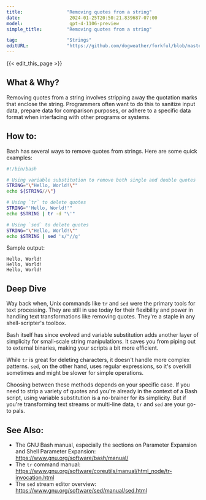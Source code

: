 ```yaml
---
title:                "Removing quotes from a string"
date:                  2024-01-25T20:50:21.839687-07:00
model:                 gpt-4-1106-preview
simple_title:         "Removing quotes from a string"

tag:                  "Strings"
editURL:              "https://github.com/dogweather/forkful/blob/master/content/en/bash/removing-quotes-from-a-string.md"
---
```


{{< edit_this_page >}}

## What & Why?
Removing quotes from a string involves stripping away the quotation marks that enclose the string. Programmers often want to do this to sanitize input data, prepare data for comparison purposes, or adhere to a specific data format when interfacing with other programs or systems.

## How to:
Bash has several ways to remove quotes from strings. Here are some quick examples:

```Bash
#!/bin/bash

# Using variable substitution to remove both single and double quotes
STRING="\"Hello, World!\""
echo ${STRING//\"}

# Using `tr` to delete quotes
STRING="'Hello, World!'"
echo $STRING | tr -d "\'"

# Using `sed` to delete quotes
STRING="\"Hello, World!\""
echo $STRING | sed 's/"//g'
```

Sample output:

```
Hello, World!
Hello, World!
Hello, World!
```

## Deep Dive
Way back when, Unix commands like `tr` and `sed` were the primary tools for text processing. They are still in use today for their flexibility and power in handling text transformations like removing quotes. They're a staple in any shell-scripter's toolbox.

Bash itself has since evolved and variable substitution adds another layer of simplicity for small-scale string manipulations. It saves you from piping out to external binaries, making your scripts a bit more efficient.

While `tr` is great for deleting characters, it doesn't handle more complex patterns. `sed`, on the other hand, uses regular expressions, so it's overkill sometimes and might be slower for simple operations.

Choosing between these methods depends on your specific case. If you need to strip a variety of quotes and you're already in the context of a Bash script, using variable substitution is a no-brainer for its simplicity. But if you're transforming text streams or multi-line data, `tr` and `sed` are your go-to pals.

## See Also:
- The GNU Bash manual, especially the sections on Parameter Expansion and Shell Parameter Expansion: https://www.gnu.org/software/bash/manual/
- The `tr` command manual: https://www.gnu.org/software/coreutils/manual/html_node/tr-invocation.html
- The `sed` stream editor overview: https://www.gnu.org/software/sed/manual/sed.html
